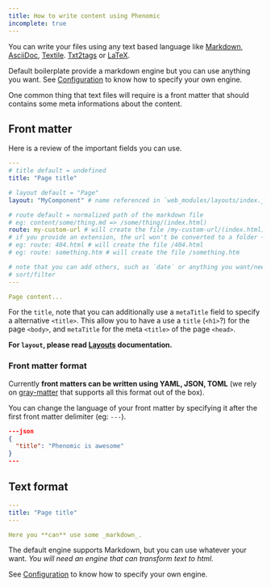 ```yaml
---
title: How to write content using Phenomic
incomplete: true
---
```


You can write your files using any text based language like
[Markdown](https://en.wikipedia.org/wiki/Markdown),
[AsciiDoc](https://en.wikipedia.org/wiki/AsciiDoc),
[Textile](https://en.wikipedia.org/wiki/Textile_(markup_language)).
[Txt2tags](https://en.wikipedia.org/wiki/Txt2tags) or
[LaTeX](https://en.wikipedia.org/wiki/LaTeX).

Default boilerplate provide a markdown engine but you can use anything you want.
See [Configuration](../configuration/) to know how to specify your own engine.

One common thing that text files will require is a front matter that should
contains some meta informations about the content.

## Front matter

Here is a review of the important fields you can use.


```yml
---
# title default = undefined
title: "Page title"

# layout default = "Page"
layout: "MyComponent" # name referenced in `web_modules/layouts/index.js`

# route default = normalized path of the markdown file
# eg: content/some/thing.md => /some/thing/(index.html)
route: my-custom-url # will create the file /my-custom-url/(index.html)
# if you provide an extension, the url won't be converted to a folder + index.html
# eg: route: 404.html # will create the file /404.html
# eg: route: something.htm # will create the file /something.htm

# note that you can add others, such as `date` or anything you want/need to
# sort/filter
---

Page content...
```

For the ``title``, note that you can additionally use a ``metaTitle`` field to
specify a alternative ``<title>``.
This allow you to have a use a ``title`` (``<h1>``?) for the page ``<body>``,
and ``metaTitle`` for the meta ``<title>`` of the page ``<head>``.

**For `layout`, please read [Layouts](../layouts/) documentation.**

### Front matter format

Currently **front matters can be written using YAML, JSON, TOML** (we rely on
[gray-matter](https://www.npmjs.com/package/gray-matter) that supports all this
format out of the box).

You can change the language of your front matter by specifying it after the
first front matter delimiter (eg: ``---``).

```json
---json
{
  "title": "Phenomic is awesome"
}
---
```

## Text format

```yml
---
title: "Page title"
---

Here you **can** use some _markdown_.
```

The default engine supports Markdown, but you can use whatever your want.
_You will need an engine that can transform text to html._

See [Configuration](../configuration/) to know how to specify your own engine.
